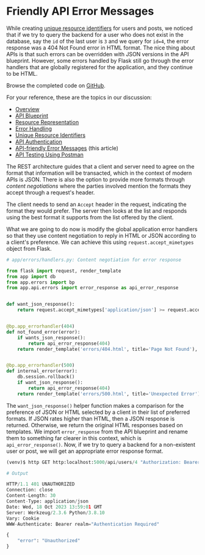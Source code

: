 # Friendly API Error Messages

While creating [unique resource identifiers](/api_flask/04_unique_resource_identifiers.md#retrieve-a-user-and-a-post) for users and posts, we noticed that if we try to query the backend for a user who does not exist in the database, say the `id` of the last user is `3` and we query for `id=4`, the error response was a 404 Not Found error in HTML format. The nice thing about APIs is that such errors can be overridden with JSON versions in the API blueprint. However, some errors handled by Flask still go through the error handlers that are globally registered for the application, and they continue to be HTML.

Browse the completed code on [GitHub](https://github.com/GitauHarrison/api_in_flask/tree/v8.0.0-api-friendly-error-responses).

For your reference, these are the topics in our discussion:

- [Overview](00_overview.md)
- [API Blueprint](01_api_blueprint.md)
- [Resource Representation](02_resource_representation.md)
- [Error Handling](03_error_handling.md)
- [Unique Resource Identifiers](04_unique_resource_identifiers.md)
- [API Authentication](05_api_authentication.md)
- [API-friendly Error Messages](06_api_friendly_error_messages.md) (this article)
- [API Testing Using Postman](07_api_testing_postman.md)


The REST architecture guides that a client and server need to agree on the format that information will be transacted, which in the context of modern APIs is JSON. There is also the option to provide more formats through _content negotiations_ where the parties involved mention the formats they accept through a request's header.

The client needs to send an `Accept` header in the request, indicating the format they would prefer. The server then looks at the list and responds using the best format it supports from the list offered by the client.

What we are going to do now is modify the global application error handlers so that they use content negotiation to reply in HTML or JSON according to a client's preference. We can achieve this using `request.accept_mimetypes` object from Flask.

```python
# app/errors/handlers.py: Content negotiation for error response

from flask import request, render_template
from app import db
from app.errors import bp
from app.api.errors import error_response as api_error_response


def want_json_response():
    return request.accept_mimetypes['application/json'] >= request.accept_mimetypes['text/html']


@bp.app_errorhandler(404)
def not_found_error(error):
    if wants_json_response():
        return api_error_response(404)
    return render_template('errors/404.html', title='Page Not Found'), 404


@bp.app_errorhandler(500)
def internal_error(error):
    db.session.rollback()
    if want_json_response():
        return api_error_response(404)
    return render_template('errors/500.html', title='Unexpected Error'), 500

```

The `want_json_response()` helper function makes a comparison for the preference of JSON or HTML selected by a client in their list of preferred formats. If JSON rates higher than HTML, then a JSON response is returned. Otherwise, we return the original HTML responses based on templates. We import `error_response` from the API blueprint and rename them to something far clearer in this context, which is `api_error_response()`. Now, if we try to query a backend for a non-existent user or post, we will get an appropriate error response format.

```python
(venv)$ http GET http:localhost:5000/api/users/4 "Authorization: Bearer S4ut_MoQzn6a8iY5yoLGGg"

# Output

HTTP/1.1 401 UNAUTHORIZED
Connection: close
Content-Length: 30
Content-Type: application/json
Date: Wed, 18 Oct 2023 13:59:01 GMT
Server: Werkzeug/2.3.6 Python/3.8.10
Vary: Cookie
WWW-Authenticate: Bearer realm="Authentication Required"

{
    "error": "Unauthorized"
}
```
